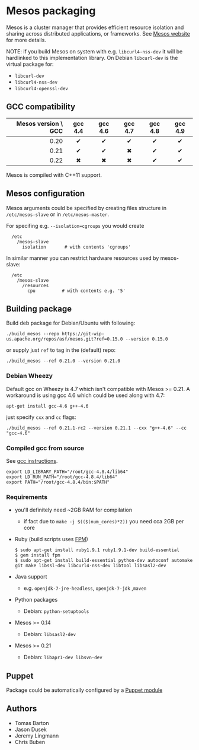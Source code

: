 # Mesos packaging

Mesos is a cluster manager that provides efficient resource isolation and sharing across distributed applications, or frameworks.  See [Mesos website](http://mesos.apache.org/) for more details.

NOTE: if you build Mesos on system with e.g. `libcurl4-nss-dev` it will be hardlinked to this implementation library. On Debian `libcurl-dev` is the virtual package for:

  * `libcurl-dev`
  * `libcurl4-nss-dev`
  * `libcurl4-openssl-dev`

## GCC compatibility

| **Mesos version \ GCC** | gcc 4.4 | gcc 4.6 | gcc 4.7 | gcc 4.8 | gcc 4.9 |
|------------------------:|:-------:|:-------:|:-------:|:-------:|:-------:|
|  0.20                   |    ✔    |    ✔    |     ✔   |    ✔    |    ✔    |
|  0.21                   |    ✔    |    ✔    |     ✖   |    ✔    |    ✔    |
|  0.22                   |    ✖    |    ✖    |     ✖   |    ✔    |    ✔    |

Mesos is compiled with C++11 support.

## Mesos configuration

Mesos arguments could be specified by creating files structure in `/etc/mesos-slave` or in `/etc/mesos-master`.

For specifing e.g. `--isolation=cgroups` you would create

```
  /etc
    /mesos-slave
      isolation       # with contents 'cgroups'
```

In similar manner you can restrict hardware resources used by mesos-slave:

```
  /etc
    /mesos-slave
      /resources
        cpu          # with contents e.g. '5'
```

## Building package

Build deb package for Debian/Ubuntu with following:

```
./build_mesos --repo https://git-wip-us.apache.org/repos/asf/mesos.git?ref=0.15.0 --version 0.15.0
```

or supply just `ref` to tag in the (default) repo:
```
./build_mesos --ref 0.21.0 --version 0.21.0
```

### Debian Wheezy

Default gcc on Wheezy is 4.7 which isn't compatible with Mesos >= 0.21. A workaround is using
gcc 4.6 which could be used along with 4.7:

```
apt-get install gcc-4.6 g++-4.6
```

just specify `cxx` and `cc` flags:

```
./build_mesos --ref 0.21.1-rc2 --version 0.21.1 --cxx "g++-4.6" --cc "gcc-4.6"
```

### Compiled gcc from source

See [gcc instructions](https://gcc.gnu.org/wiki/InstallingGCC).
```
export LD_LIBRARY_PATH="/root/gcc-4.8.4/lib64"
export LD_RUN_PATH="/root/gcc-4.8.4/lib64"
export PATH="/root/gcc-4.8.4/bin:$PATH"
```



### Requirements

  * you'll definitely need ~2GB RAM for compilation
    * if fact due to `make -j $(($(num_cores)*2))` you need cca 2GB per core
  * Ruby (build scripts uses [FPM](https://github.com/jordansissel/fpm))

    ```
    $ sudo apt-get install ruby1.9.1 ruby1.9.1-dev build-essential
    $ gem install fpm
    $ sudo apt-get install build-essential python-dev autoconf automake git make libssl-dev libcurl4-nss-dev libtool libsasl2-dev
    ```
  * Java support
    * e.g. `openjdk-7-jre-headless`, `openjdk-7-jdk` ,`maven`
  * Python packages
    * Debian: `python-setuptools`

  * Mesos >= 0.14
    * Debian: `libsasl2-dev`
  * Mesos >= 0.21
    * Debian: `libapr1-dev libsvn-dev`

## Puppet

Package could be automatically configured by a [Puppet module](https://github.com/deric/puppet-mesos)

## Authors

   * Tomas Barton
   * Jason Dusek
   * Jeremy Lingmann
   * Chris Buben

